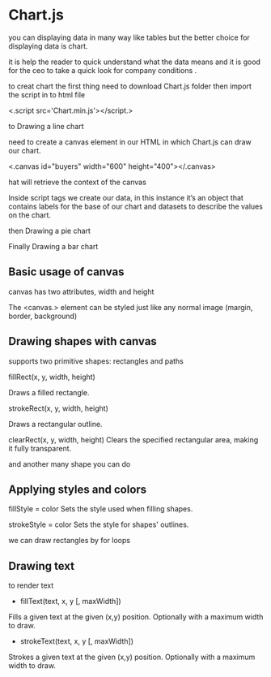 
# Chart.js 

you can displaying data in many way like tables but the better choice for displaying data is chart.

it is help the reader to quick understand what the data means and it is good for the ceo to take a quick look for company conditions .

to creat chart the first thing need to download Chart.js folder then import the script in to html file 

<.script src='Chart.min.js'></script.>

to Drawing a line chart

need to create a canvas element in our HTML in which Chart.js can draw our chart. 

<.canvas id="buyers" width="600" height="400"></.canvas>

hat will retrieve the context of the canvas

Inside  script tags we  create our data, in this instance it’s an object that contains labels for the base of our chart and datasets to describe the values on the chart.

then Drawing a pie chart

Finally Drawing a bar chart


## Basic usage of canvas

canvas has two attributes, width and height

The <canvas.> element can be styled just like any normal image (margin, border, background)

## Drawing shapes with canvas

supports two primitive shapes: rectangles and paths 

fillRect(x, y, width, height)

Draws a filled rectangle.


strokeRect(x, y, width, height)

Draws a rectangular outline.


clearRect(x, y, width, height)
Clears the specified rectangular area, making it fully transparent.

and another  many shape you can do

## Applying styles and colors

fillStyle = color Sets the style used when filling shapes.

strokeStyle = color Sets the style for shapes' outlines.

we can draw  rectangles by for loops


## Drawing text

to render text

- fillText(text, x, y [, maxWidth])

Fills a given text at the given (x,y) position. Optionally with a maximum width to draw.

- strokeText(text, x, y [, maxWidth])

Strokes a given text at the given (x,y) position. Optionally with a maximum width to draw.